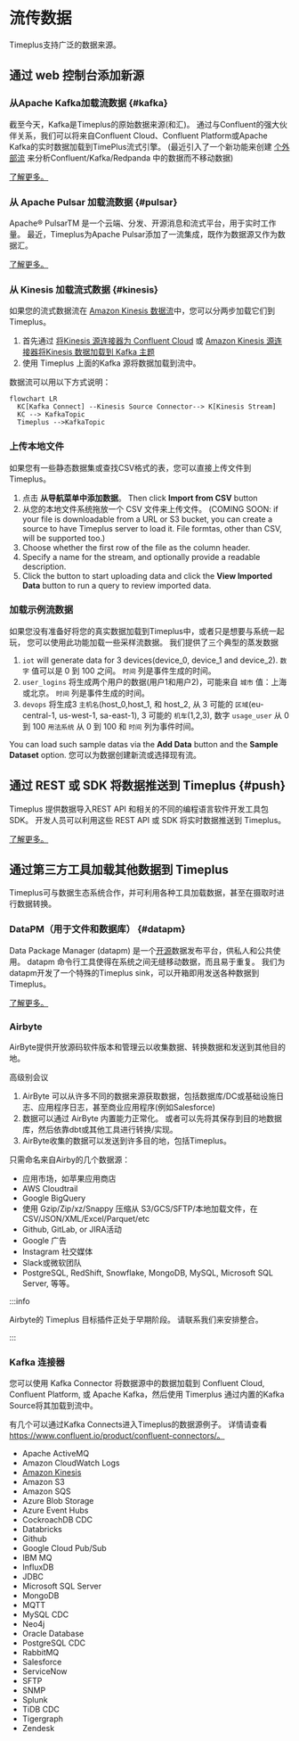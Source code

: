 # 流传数据

Timeplus支持广泛的数据来源。

## 通过 web 控制台添加新源

### 从Apache Kafka加载流数据 {#kafka}

截至今天，Kafka是Timeplus的原始数据来源(和汇)。 通过与Confluent的强大伙伴关系，我们可以将来自Confluent Cloud、Confluent Platform或Apache Kafka的实时数据加载到TimePlus流式引擎。 (最近引入了一个新功能来创建 [个外部流](working-with-streams#external_stream) 来分析Confluent/Kafka/Redpanda 中的数据而不移动数据)

[了解更多。](kafka-source)

### 从 Apache Pulsar 加载流数据 {#pulsar}

Apache® PulsarTM 是一个云端、分发、开源消息和流式平台，用于实时工作量。 最近，Timeplus为Apache Pulsar添加了一流集成，既作为数据源又作为数据汇。

[了解更多。](pulsar-source)

### 从 Kinesis 加载流式数据 {#kinesis}

如果您的流式数据流在 [Amazon Kinesis 数据流](https://aws.amazon.com/kinesis/data-streams/)中，您可以分两步加载它们到 Timeplus。

1.  首先通过 [将Kinesis 源连接器为 Confluent Cloud](https://docs.confluent.io/cloud/current/connectors/cc-kinesis-source.html) 或 [Amazon Kinesis 源连接器将Kinesis 数据加载到 Kafka 主题](https://docs.confluent.io/kafka-connect-kinesis/current/overview.html)
2. 使用 Timeplus 上面的Kafka 源将数据加载到流中。

数据流可以用以下方式说明：

```mermaid
flowchart LR
  KC[Kafka Connect] --Kinesis Source Connector--> K[Kinesis Stream]
  KC --> KafkaTopic
  Timeplus -->KafkaTopic
```



### 上传本地文件

如果您有一些静态数据集或查找CSV格式的表，您可以直接上传文件到Timeplus。

1. 点击 **从导航菜单中添加数据**。 Then click **Import from CSV** button
2. 从您的本地文件系统拖放一个 CSV 文件来上传文件。 (COMING SOON: if your file is downloadable from a URL or S3 bucket, you can create a source to have Timeplus server to load it. File formtas, other than CSV, will be supported too.)
3. Choose whether the first row of the file as the column header.
4. Specify a name for the stream, and optionally provide a readable description.
5. Click the button to start uploading data and click the **View Imported Data** button to run a query to review imported data.



### 加载示例流数据

如果您没有准备好将您的真实数据加载到Timeplus中，或者只是想要与系统一起玩， 您可以使用此功能加载一些采样流数据。 我们提供了三个典型的蒸发数据

1. `iot` will generate data for 3 devices(device_0, device_1 and device_2). `数字` 值可以是 0 到 100 之间。 `时间` 列是事件生成的时间。
2. `user_logins` 将生成两个用户的数据(用户1和用户2)，可能来自 `城市` 值：上海或北京。 `时间` 列是事件生成的时间。
3. `devops` 将生成3 `主机名`(host_0,host_1, 和 host_2, 从 3 可能的 `区域`(eu-central-1, us-west-1, sa-east-1), 3 可能的 `机车`(1,2,3), 数字 `usage_user` 从 0 到 100 `用法系统` 从 0 到 100 和 `时间` 列为事件时间。

You can load such sample datas via the **Add Data** button and the **Sample Dataset** option. 您可以为数据创建新流或选择现有流。

## 通过 REST 或 SDK 将数据推送到 Timeplus {#push}

Timeplus 提供数据导入REST API 和相关的不同的编程语言软件开发工具包SDK。 开发人员可以利用这些 REST API 或 SDK 将实时数据推送到 Timeplus。

[了解更多。](ingest-api)

## 通过第三方工具加载其他数据到 Timeplus

Timeplus可与数据生态系统合作，并可利用各种工具加载数据，甚至在摄取时进行数据转换。

### DataPM（用于文件和数据库） {#datapm}
Data Package Manager (datapm) 是一个[开源](https://github.com/big-armor/datapm)数据发布平台，供私人和公共使用。 datapm 命令行工具使得在系统之间无缝移动数据，而且易于重复。 我们为datapm开发了一个特殊的Timeplus sink，可以开箱即用发送各种数据到Timeplus。

[了解更多。](datapm)

### Airbyte

AirByte提供开放源码软件版本和管理云以收集数据、转换数据和发送到其他目的地。

高级别会议

1. AirByte 可以从许多不同的数据来源获取数据，包括数据库/DC或基础设施日志、应用程序日志，甚至商业应用程序(例如Salesforce)
2. 数据可以通过 AirByte 内置能力正常化。 或者可以先将其保存到目的地数据库，然后依靠dbt或其他工具进行转换/实现。
3. AirByte收集的数据可以发送到许多目的地，包括Timeplus。

只需命名来自Airby的几个数据源：

* 应用市场，如苹果应用商店
* AWS Cloudtrail
* Google BigQuery
* 使用 Gzip/Zip/xz/Snappy 压缩从 S3/GCS/SFTP/本地加载文件，在 CSV/JSON/XML/Excel/Parquet/etc
* Github, GitLab, or JIRA活动
* Google 广告
* Instagram 社交媒体
* Slack或微软团队
* PostgreSQL, RedShift, Snowflake, MongoDB, MySQL, Microsoft SQL Server, 等等。



:::info

Airbyte的 Timeplus 目标插件正处于早期阶段。 请联系我们来安排整合。

:::

### Kafka 连接器

您可以使用 Kafka Connector 将数据源中的数据加载到 Confluent Cloud, Confluent Platform, 或 Apache Kafka，然后使用 Timerplus 通过内置的Kafka Source将其加载到流中。

有几个可以通过Kafka Connects进入Timeplus的数据源例子。 详情请查看 https://www.confluent.io/product/confluent-connectors/。

* Apache ActiveMQ
* Amazon CloudWatch Logs
* [Amazon Kinesis](#kinesis)
* Amazon S3
* Amazon SQS
* Azure Blob Storage
* Azure Event Hubs
* CockroachDB CDC
* Databricks
* Github
* Google Cloud Pub/Sub
* IBM MQ
* InfluxDB
* JDBC
* Microsoft SQL Server
* MongoDB
* MQTT
* MySQL CDC
* Neo4j
* Oracle Database
* PostgreSQL CDC
* RabbitMQ
* Salesforce
* ServiceNow
* SFTP
* SNMP
* Splunk
* TiDB CDC
* Tigergraph
* Zendesk
